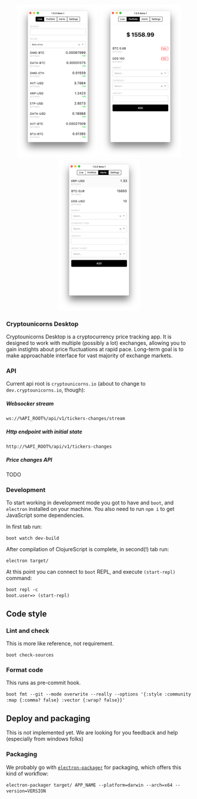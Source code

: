<div align="center">
  <img src="docs/img/live.png" width="220px" />
  <img src="docs/img/folio.png" width="220px" />
  <img src="docs/img/alerts.png" width="220px" />
</div>

### Cryptounicorns Desktop

Cryptounicorns Desktop is a cryptocurrency price tracking app. It is designed to work with multiple (possibly a lot) exchanges, allowing you to gain instights about price fluctuations at rapid pace. Long-term goal is to make approachable interface for vast majority of exchange markets.

### API

Current api root is `cryptounicorns.io` (about to change to `dev.cryptounicorns.io`, though):

##### Websocker stream

```
ws://%API_ROOT%/api/v1/tickers-changes/stream
```

##### Http endpoint with initial state

```
http://%API_ROOT%/api/v1/tickers-changes
```

##### Price changes API

TODO

### Development

To start working in development mode you got to have and `boot`, and `electron` installed on your machine. You also need to run `npm i` to get JavaScript some dependencies.

In first tab run:

```
boot watch dev-build
```

After compilation of ClojureScript is complete, in second(!) tab run:

```
electron target/
```

At this point you can connect to `boot` REPL, and execute `(start-repl)` command:

```
boot repl -c
boot.user=> (start-repl)
```

## Code style

### Lint and check

This is more like reference, not requirement.

```
boot check-sources
```

### Format code

This runs as pre-commit hook.

```
boot fmt --git --mode overwrite --really --options '{:style :community :map {:comma? false} :vector {:wrap? false}}'
```

## Deploy and packaging

This is not implemented yet. We are looking for you feedback and help (especially from windows folks)

### Packaging

We probably go with [`electron-packager`](https://github.com/maxogden/electron-packager) for packaging, which offers this kind of workflow:

```
electron-packager target/ APP_NAME --platform=darwin --arch=x64 --version=VERSION
```


